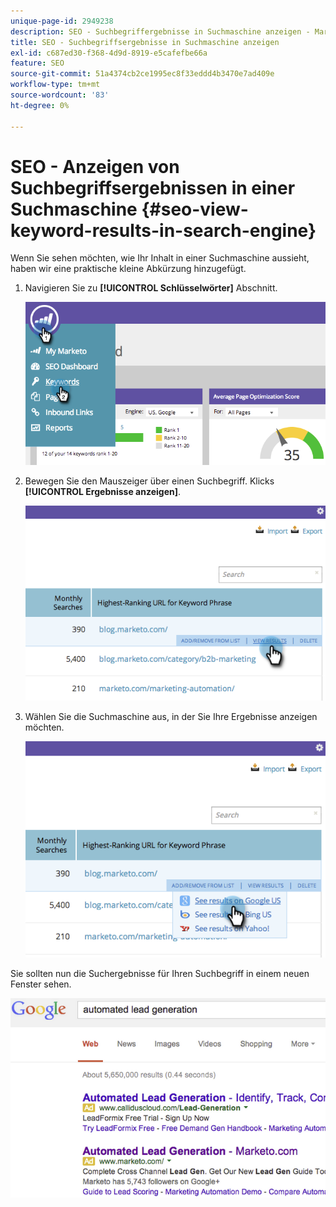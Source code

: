 ```yaml
---
unique-page-id: 2949238
description: SEO - Suchbegriffergebnisse in Suchmaschine anzeigen - Marketo-Dokumente - Produktdokumentation
title: SEO - Suchbegriffsergebnisse in Suchmaschine anzeigen
exl-id: c687ed30-f368-4d9d-8919-e5cafefbe66a
feature: SEO
source-git-commit: 51a4374cb2ce1995ec8f33eddd4b3470e7ad409e
workflow-type: tm+mt
source-wordcount: '83'
ht-degree: 0%

---
```


# SEO - Anzeigen von Suchbegriffsergebnissen in einer Suchmaschine {#seo-view-keyword-results-in-search-engine}

Wenn Sie sehen möchten, wie Ihr Inhalt in einer Suchmaschine aussieht, haben wir eine praktische kleine Abkürzung hinzugefügt.

1. Navigieren Sie zu **[!UICONTROL Schlüsselwörter]** Abschnitt.

   ![](assets/image2014-9-18-13-3a33-3a58.png)

1. Bewegen Sie den Mauszeiger über einen Suchbegriff. Klicks **[!UICONTROL Ergebnisse anzeigen]**.

   ![](assets/image2014-9-18-13-3a34-3a2.png)

1. Wählen Sie die Suchmaschine aus, in der Sie Ihre Ergebnisse anzeigen möchten.

   ![](assets/image2014-9-18-13-3a34-3a16.png)

Sie sollten nun die Suchergebnisse für Ihren Suchbegriff in einem neuen Fenster sehen.

![](assets/image2014-9-18-13-3a34-3a24.png)
